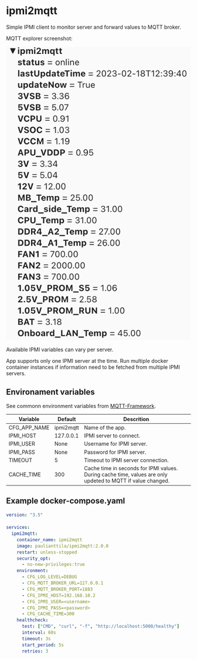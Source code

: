 # ipmi2mqtt

Simple IPMI client to monitor server and forward values to MQTT broker.

MQTT explorer screenshot:

![plot](./pics/mqtt.png)

Available IPMI variables can vary per server.

App supports only one IPMI server at the time.
Run multiple docker container instances if information need to be fetched from multiple IPMI servers.

## Environament variables

See commonn environment variables from [MQTT-Framework](https://github.com/paulianttila/MQTT-Framework).

| **Variable**               | **Default** | **Descrition**                                                                                                |
|----------------------------|-------------|---------------------------------------------------------------------------------------------------------------|
| CFG_APP_NAME               | ipmi2mqtt   | Name of the app.                                                                                              |
| IPMI_HOST                  | 127.0.0.1   | IPMI server to connect.                                                                                       |
| IPMI_USER                  | None        | Username for IPMI server.                                                                                     |
| IPMI_PASS                  | None        | Password for IPMI server.                                                                                     |
| TIMEOUT                    | 5           | Timeout to IPMI server connection.                                                                            |
| CACHE_TIME                 | 300         | Cache time in seconds for IPMI values. During cache time, values are only updeted to MQTT if value changed.   |

## Example docker-compose.yaml

```yaml
version: "3.5"

services:
  ipmi2mqtt:
    container_name: ipmi2mqtt
    image: paulianttila/ipmi2mqtt:2.0.0
    restart: unless-stopped
    security_opt:
      - no-new-privileges:true
    environment:
      - CFG_LOG_LEVEL=DEBUG
      - CFG_MQTT_BROKER_URL=127.0.0.1
      - CFG_MQTT_BROKER_PORT=1883
      - CFG_IPMI_HOST=192.168.10.2
      - CFG_IPMI_USER=<username>
      - CFG_IPMI_PASS=<password>
      - CFG_CACHE_TIME=300
    healthcheck:
      test: ["CMD", "curl", "-f", "http://localhost:5000/healthy"]
      interval: 60s
      timeout: 3s
      start_period: 5s
      retries: 3
 ```